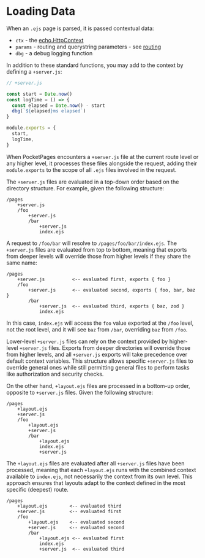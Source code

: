 # Loading Data

When an `.ejs` page is parsed, it is passed contextual data:

- `ctx` - the [echo.HttpContext](https://pocketbase.io/jsvm/interfaces/echo.Context.html)
- `params` - routing and querystring parameters - see [routing](/docs/routing)
- `dbg` - a debug logging function

In addition to these standard functions, you may add to the context by defining a `+server.js`:

```js
// +server.js

const start = Date.now()
const logTime = () => {
  const elapsed = Date.now() - start
  dbg(`${elapsed}ms elapsed`)
}

module.exports = {
  start,
  logTime,
}
```

When PocketPages encounters a `+server.js` file at the current route level or any higher level, it processes these files alongside the request, adding their `module.exports` to the scope of all `.ejs` files involved in the request.

The `+server.js` files are evaluated in a top-down order based on the directory structure. For example, given the following structure:

```
/pages
    +server.js
    /foo
        +server.js
        /bar
            +server.js
            index.ejs
```

A request to `/foo/bar` will resolve to `/pages/foo/bar/index.ejs`. The `+server.js` files are evaluated from top to bottom, meaning that exports from deeper levels will override those from higher levels if they share the same name:

```
/pages
    +server.js          <-- evaluated first, exports { foo }
    /foo
        +server.js      <-- evaluated second, exports { foo, bar, baz }
        /bar
            +server.js  <-- evaluated third, exports { baz, zod }
            index.ejs
```

In this case, `index.ejs` will access the `foo` value exported at the `/foo` level, not the root level, and it will see `baz` from `/bar`, overriding `baz` from `/foo`.

Lower-level `+server.js` files can rely on the context provided by higher-level `+server.js` files. Exports from deeper directories will override those from higher levels, and all `+server.js` exports will take precedence over default context variables. This structure allows specific `+server.js` files to override general ones while still permitting general files to perform tasks like authorization and security checks.

On the other hand, `+layout.ejs` files are processed in a bottom-up order, opposite to `+server.js` files. Given the following structure:

```
/pages
    +layout.ejs
    +server.js
    /foo
        +layout.ejs
        +server.js
        /bar
            +layout.ejs
            index.ejs
            +server.js
```

The `+layout.ejs` files are evaluated after all `+server.js` files have been processed, meaning that each `+layout.ejs` runs with the combined context available to `index.ejs`, not necessarily the context from its own level. This approach ensures that layouts adapt to the context defined in the most specific (deepest) route.

```
/pages
    +layout.ejs        <-- evaluated third
    +server.js         <-- evaluated first
    /foo
        +layout.ejs    <-- evaluated second
        +server.js     <-- evaluated second
        /bar
            +layout.ejs <-- evaluated first
            index.ejs
            +server.js  <-- evaluated third
```
